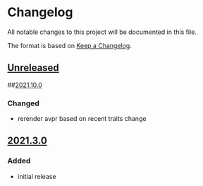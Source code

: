 # Changelog
All notable changes to this project will be documented in this file.

The format is based on [Keep a Changelog](https://keepachangelog.com/).

## [Unreleased]

##[2021.10.0]

### Changed
- rerender avpr based on recent traits change

## [2021.3.0]
### Added
- initial release

[Unreleased]: https://gitlab.com/yaq/yaqd-scpi/-/compare/v2021.10.0...master
[2021.10.0]: https://gitlab.com/yaq/yaqd-scpi/-/compare/v2021.3.0...v2021.10.0
[2021.3.0]: https://gitlab.com/yaq/yaqd-scpi/-/tags/v2021.3.0
